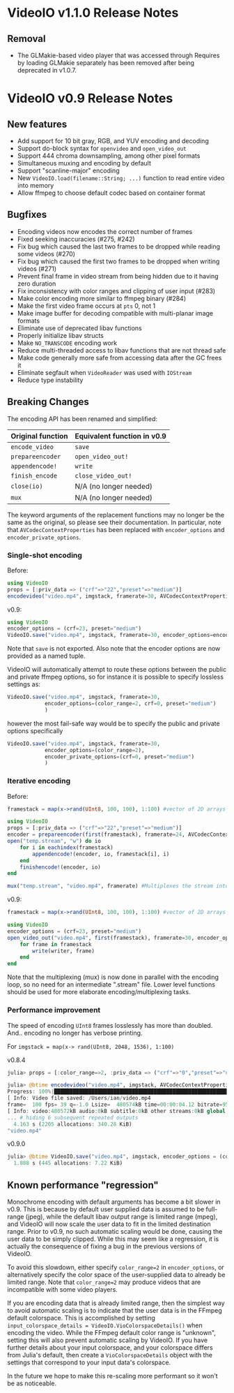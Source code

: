 VideoIO v1.1.0 Release Notes
======================
## Removal

- The GLMakie-based video player that was accessed through Requires by loading GLMakie separately has been removed
  after being deprecated in v1.0.7.


VideoIO v0.9 Release Notes
======================
## New features

- Add support for 10 bit gray, RGB, and YUV encoding and decoding
- Support do-block syntax for `openvideo` and `open_video_out`
- Support 444 chroma downsampling, among other pixel formats
- Simultaneous muxing and encoding by default
- Support "scanline-major" encoding
- New `VideoIO.load(filename::String; ...)` function to read entire video into memory
- Allow ffmpeg to choose default codec based on container format

## Bugfixes
- Encoding videos now encodes the correct number of frames
- Fixed seeking inaccuracies (#275, #242)
- Fix bug which caused the last two frames to be dropped while reading some videos (#270)
- Fix bug which caused the first two frames to be dropped when writing videos (#271)
- Prevent final frame in video stream from being hidden due to it having zero duration
- Fix inconsistency with color ranges and clipping of user input (#283)
- Make color encoding more similar to ffmpeg binary (#284)
- Make the first video frame occurs at `pts` 0, not 1
- Make image buffer for decoding compatible with multi-planar image formats
- Eliminate use of deprecated libav functions
- Properly initialize libav structs
- Make `NO_TRANSCODE` encoding work
- Reduce multi-threaded access to libav functions that are not thread safe
- Make code generally more safe from accessing data after the GC frees it
- Eliminate segfault when `VideoReader` was used with `IOStream`
- Reduce type instability

## Breaking Changes

The encoding API has been renamed and simplified:

| Original function | Equivalent function in v0.9 |
| :---------------- | :-------------------------- |
| `encode_video`    | `save`                      |
| `prepareencoder`  | `open_video_out!`           |
| `appendencode!`   | `write`                     |
| `finish_encode`   | `close_video_out!`          |
| `close(io)`       | N/A (no longer needed)      |
| `mux`             | N/A (no longer needed)      |

The keyword arguments of the replacement functions may no longer be the same as
the original, so please see their documentation. In particular, note that
`AVCodecContextProperties` has been replaced with `encoder_options` and
`encoder_private_options`.

### Single-shot encoding
Before:
```julia
using VideoIO
props = [:priv_data => ("crf"=>"22","preset"=>"medium")]
encodevideo("video.mp4", imgstack, framerate=30, AVCodecContextProperties=props)
```

v0.9:
```julia
using VideoIO
encoder_options = (crf=23, preset="medium")
VideoIO.save("video.mp4", imgstack, framerate=30, encoder_options=encoder_options)
```

Note that `save` is not exported.
Also note that the encoder options are now provided as a named tuple.

VideoIO will automatically attempt to route these options between the public and private ffmpeg options, so for instance
it is possible to specify lossless settings as:
```julia
VideoIO.save("video.mp4", imgstack, framerate=30,
            encoder_options=(color_range=2, crf=0, preset="medium")
            )
```

however the most fail-safe way would be to specify the public and private options specifically
```julia
VideoIO.save("video.mp4", imgstack, framerate=30,
            encoder_options=(color_range=2),
            encoder_private_options=(crf=0, preset="medium")
            )
```

### Iterative encoding

Before:
```julia
framestack = map(x->rand(UInt8, 100, 100), 1:100) #vector of 2D arrays

using VideoIO
props = [:priv_data => ("crf"=>"22","preset"=>"medium")]
encoder = prepareencoder(first(framestack), framerate=24, AVCodecContextProperties=props)
open("temp.stream", "w") do io
    for i in eachindex(framestack)
        appendencode!(encoder, io, framestack[i], i)
    end
    finishencode!(encoder, io)
end

mux("temp.stream", "video.mp4", framerate) #Multiplexes the stream into a video container
```

v0.9:
```julia
framestack = map(x->rand(UInt8, 100, 100), 1:100) #vector of 2D arrays

using VideoIO
encoder_options = (crf=23, preset="medium")
open_video_out("video.mp4", first(framestack), framerate=30, encoder_options=encoder_options) do writer
    for frame in framestack
        write(writer, frame)
    end
end
```
Note that the multiplexing (mux) is now done in parallel with the encoding loop, so no need for an intermediate
".stream" file. Lower level functions should be used for more elaborate encoding/multiplexing tasks.

### Performance improvement

The speed of encoding `UInt8` frames losslessly has more than doubled.
And.. encoding no longer has verbose printing.

For `imgstack = map(x-> rand(UInt8, 2048, 1536), 1:100)`

v0.8.4
```julia
julia> props = [:color_range=>2, :priv_data => ("crf"=>"0","preset"=>"ultrafast")];

julia> @btime encodevideo("video.mp4", imgstack, AVCodecContextProperties = props)
Progress: 100%|█████████████████████████████████████████████████████████████████████████████████████████████████████████████████████████| Time: 0:00:01
[ Info: Video file saved: /Users/ian/video.mp4
frame=  100 fps= 39 q=-1.0 Lsize=  480574kB time=00:00:04.12 bitrate=954382.6kbits/s speed= 1.6x    77x
[ Info: video:480572kB audio:0kB subtitle:0kB other streams:0kB global headers:0kB muxing overhead: 0.000459%
... # hiding 6 subsequent repeated outputs
  4.163 s (2205 allocations: 340.28 KiB)
"video.mp4"
```

v0.9.0
```julia
julia> @btime VideoIO.save("video.mp4", imgstack, encoder_options = (color_range=2,crf=0,preset="ultrafast"))
  1.888 s (445 allocations: 7.22 KiB)
```

## Known performance "regression"

Monochrome encoding with default arguments has become a bit slower in
v0.9. This is because by default user supplied data is assumed to be full-range
(jpeg), while the default libav output range is limited range (mpeg), and
VideoIO will now scale the user data to fit in the limited destination range.
Prior to v0.9, no such automatic scaling would be done, causing the user data to
be simply clipped. While this may seem like a regression, it is actually the
consequence of fixing a bug in the previous versions of VideoIO.

To avoid this slowdown, either specify `color_range=2` in `encoder_options`, or
alternatively specify the color space of the user-supplied data to already be
limited range. Note that `color_range=2` may produce videos that are
incompatible with some video players.

If you are encoding data that is already limited range, then the simplest way to
avoid automatic scaling is to indicate that the user data is in the FFmpeg
default colorspace. This is accomplished by setting
`input_colorspace_details = VideoIO.VioColorspaceDetails()` when encoding the
video. While the FFmpeg default color range is "unknown", setting this will
also prevent automatic scaling by VideoIO. If you have further details about
your input colorspace, and your colorspace differs from Julia's default, then
create a `VioColorspaceDetails` object with the settings that correspond to your
input data's colorspace.

In the future we hope to make this re-scaling more performant so it won't be as
noticeable.
